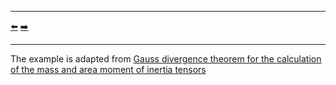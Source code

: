 ***
[⬅️](../001/README.md "Previous example")
[➡️](../003/README.md "Next example")
***

The example is adapted from [Gauss divergence theorem for the calculation of the mass and area moment of inertia tensors](https://doi.org/10.1007/s00707-025-04419-1)
